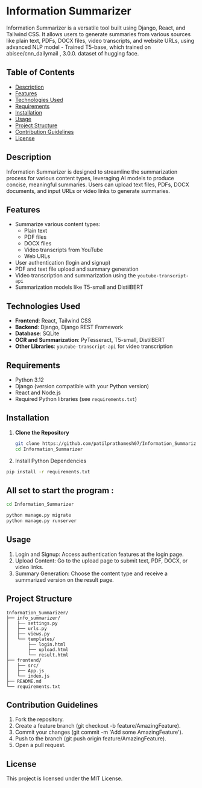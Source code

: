 # Information Summarizer

Information Summarizer is a versatile tool built using Django, React, and Tailwind CSS. It allows users to generate summaries from various sources like plain text, PDFs, DOCX files, video transcripts, and website URLs, using advanced NLP model - Trained T5-base, which trained on abisee/cnn_dailymail , 3.0.0. dataset of hugging face.

## Table of Contents
- [Description](#description)
- [Features](#features)
- [Technologies Used](#technologies-used)
- [Requirements](#requirements)
- [Installation](#installation)
- [Usage](#usage)
- [Project Structure](#project-structure)
- [Contribution Guidelines](#contribution-guidelines)
- [License](#license)

## Description
Information Summarizer is designed to streamline the summarization process for various content types, leveraging AI models to produce concise, meaningful summaries. Users can upload text files, PDFs, DOCX documents, and input URLs or video links to generate summaries.

## Features
- Summarize various content types:
  - Plain text
  - PDF files
  - DOCX files
  - Video transcripts from YouTube
  - Web URLs
- User authentication (login and signup)
- PDF and text file upload and summary generation
- Video transcription and summarization using the `youtube-transcript-api`
- Summarization models like T5-small and DistilBERT

## Technologies Used
- **Frontend**: React, Tailwind CSS
- **Backend**: Django, Django REST Framework
- **Database**: SQLite
- **OCR and Summarization**: PyTesseract, T5-small, DistilBERT
- **Other Libraries**: `youtube-transcript-api` for video transcription

## Requirements
- Python 3.12
- Django (version compatible with your Python version)
- React and Node.js
- Required Python libraries (see `requirements.txt`)

## Installation
1. **Clone the Repository**
   ```bash
   git clone https://github.com/patilprathamesh07/Information_Summarizer.git
   cd Information_Summarizer
    ```
2. Install Python Dependencies
  ```bash
  pip install -r requirements.txt
  ```

## All set to start the program :
```bash
cd Information_Summarizer
```
```bash
python manage.py migrate
python manage.py runserver
```
## Usage
1.  Login and Signup: Access authentication features at the login page.
2.  Upload Content: Go to the upload page to submit text, PDF, DOCX, or video links.
3.  Summary Generation: Choose the content type and receive a summarized version on the result page.
## Project Structure
```
Information_Summarizer/
├── info_summarizer/
│   ├── settings.py
│   ├── urls.py
│   ├── views.py
│   └── templates/
│       ├── login.html
│       ├── upload.html
│       └── result.html
├── frontend/
│   ├── src/
│   ├── App.js
│   └── index.js
├── README.md
└── requirements.txt
```
## Contribution Guidelines
1.  Fork the repository.
2.  Create a feature branch (git checkout -b feature/AmazingFeature).
3.  Commit your changes (git commit -m 'Add some AmazingFeature').
4.  Push to the branch (git push origin feature/AmazingFeature).
5.  Open a pull request.
## License
This project is licensed under the MIT License.

